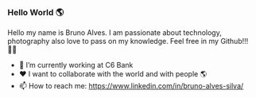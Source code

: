 ### Hello World 🌎

Hello my name is Bruno Alves. I am passionate about technology, photography also love to pass on my knowledge. 
Feel free in my Github!!! 🤙🏼

- 💼 I’m currently working at C6 Bank
- ❤️ I want to collaborate with the world and with people 🌎
- 📫 How to reach me: https://www.linkedin.com/in/bruno-alves-silva/
